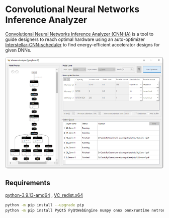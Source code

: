 # Convolutional Neural Networks Inference Analyzer

[Convolutional Neural Networks Inference Analyzer (CNN-IA)](https://github.com/e-ahmedwaleed/cnn-ia)
is a tool to guide designers to reach optimal hardware using an auto-optimizer
[Interstellar-CNN-scheduler](https://github.com/xuanyoya/Interstellar-CNN-scheduler)
to find energy-efficient accelerator designs for given DNNs.

![inference-analyzer-google-net](imgs/screenshot.png)

## Requirements

[python-3.9.13-amd64](https://www.python.org/downloads/release/python-3913/)
, [VC_redist.x64](https://docs.microsoft.com/en-us/cpp/windows/latest-supported-vc-redist?view=msvc-170)

```sh
python -m pip install --upgrade pip
python -m pip install PyQt5 PyQtWebEngine numpy onnx onnxruntime netron tf2onnx fpdf
```
